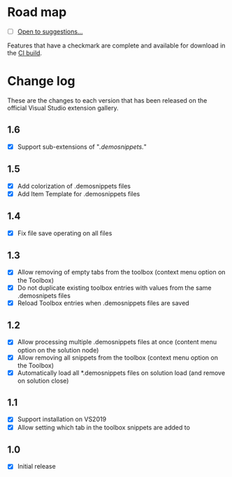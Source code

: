 # Road map

- [ ] [Open to suggestions...](https://github.com/mrlacey/DemoSnippets/issues/new)

Features that have a checkmark are complete and available for
download in the
[CI build](http://vsixgallery.com/extension/DemoSnippets.e2d68c23-8599-40e8-b402-a57060bf3d29/).

# Change log

These are the changes to each version that has been released
on the official Visual Studio extension gallery.

## 1.6

- [x] Support sub-extensions of "*.demosnippets.*"

## 1.5

- [X] Add colorization of .demosnippets files
- [x] Add Item Template for .demosnippets files

## 1.4

- [x] Fix file save operating on all files

## 1.3

- [x] Allow removing of empty tabs from the toolbox (context menu option on the Toolbox)
- [x] Do not duplicate existing toolbox entries with values from the same .demosnipets files
- [x] Reload Toolbox entries when .demosnippets files are saved

## 1.2

- [x] Allow processing multiple .demosnippets files at once (content menu option on the solution node)
- [x] Allow removing all snippets from the toolbox (context menu option on the Toolbox)
- [X] Automatically load all *.demosnippets files on solution load (and remove on solution close)

## 1.1

- [x] Support installation on VS2019
- [x] Allow setting which tab in the toolbox snippets are added to

## 1.0

- [x] Initial release
